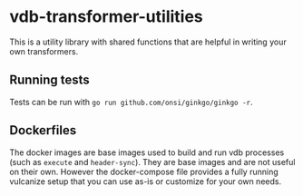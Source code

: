 # vdb-transformer-utilities

This is a utility library with shared functions that are helpful in writing your own transformers.

## Running tests

Tests can be run with `go run github.com/onsi/ginkgo/ginkgo -r`. 

## Dockerfiles

The docker images are base images used to build and run vdb processes (such as `execute` and `header-sync`). They are base images and are not useful on their own. However the docker-compose file provides a fully running vulcanize setup that you can use as-is or customize for your own needs.
